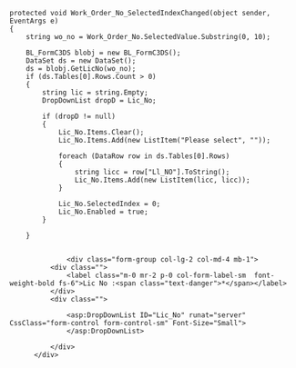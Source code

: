     protected void Work_Order_No_SelectedIndexChanged(object sender, EventArgs e)
    {
        string wo_no = Work_Order_No.SelectedValue.Substring(0, 10);

        BL_FormC3DS blobj = new BL_FormC3DS();
        DataSet ds = new DataSet();
        ds = blobj.GetLicNo(wo_no);
        if (ds.Tables[0].Rows.Count > 0)
        {
            string lic = string.Empty;
            DropDownList dropD = Lic_No;
         
            if (dropD != null)
            {
                Lic_No.Items.Clear();
                Lic_No.Items.Add(new ListItem("Please select", ""));

                foreach (DataRow row in ds.Tables[0].Rows)
                {
                    string licc = row["Ll_NO"].ToString();
                    Lic_No.Items.Add(new ListItem(licc, licc));
                }

                Lic_No.SelectedIndex = 0;
                Lic_No.Enabled = true;
            }

        }


                  <div class="form-group col-lg-2 col-md-4 mb-1">
              <div class="">
                  <label class="m-0 mr-2 p-0 col-form-label-sm  font-weight-bold fs-6">Lic No :<span class="text-danger">*</span></label>
              </div>
              <div class="">

                  <asp:DropDownList ID="Lic_No" runat="server" CssClass="form-control form-control-sm" Font-Size="Small">
                  </asp:DropDownList>

              </div>
          </div>
